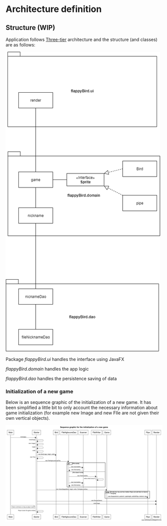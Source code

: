 # Architecture definition

## Structure (WIP)

Application follows [Three-tier](https://en.wikipedia.org/wiki/Multitier_architecture) architecture and the structure (and classes) are as follows:

<img src="/documents/images/layer-architecture.png">

Package _flappyBird.ui_ handles the interface using JavaFX 

_flappyBird.domain_ handles the app logic 

_flappyBird.dao_ handles the persistence saving of data

### Initialization of a new game ###

Below is an sequence graphic of the initialization of a new game. It has been simplified a little bit to only account the necessary information about game initialization (for example new Image and new FIle are not given their own vertical objects).

<img src="/documents/images/Sequence-initialization.png">
